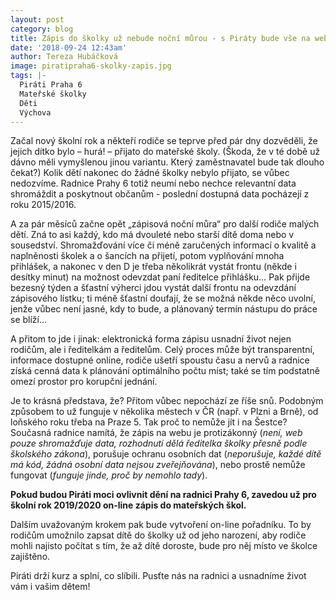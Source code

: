 ```yaml
---
layout: post
category: blog
title: Zápis do školky už nebude noční můrou - s Piráty bude vše na webu
date: '2018-09-24 12:43am'
author: Tereza Hubáčková
image: piratipraha6-skolky-zapis.jpg
tags: |-
  Piráti Praha 6
  Mateřské školky
  Děti
  Výchova
---
```

Začal nový školní rok a někteří rodiče se teprve před pár dny dozvěděli, že jejich dítko bylo – hurá! – přijato do mateřské školy. (Škoda, že v té době už dávno měli vymyšlenou jinou variantu. Který zaměstnavatel bude tak dlouho čekat?) Kolik dětí nakonec do žádné školky nebylo přijato, se vůbec nedozvíme. Radnice Prahy 6 totiž neumí nebo nechce relevantní data shromáždit a poskytnout občanům - poslední dostupná data pocházejí z roku 2015/2016. 

A za pár měsíců začne opět „zápisová noční můra“ pro další rodiče malých dětí. Zná to asi každý, kdo má dvouleté nebo starší dítě doma nebo v sousedství. Shromažďování více či méně zaručených informací o kvalitě a naplněnosti školek a o šancích na přijetí, potom vyplňování mnoha přihlášek, a nakonec v den D je třeba několikrát vystát frontu (někde i desítky minut) na možnost odevzdat paní ředitelce přihlášku… Pak přijde bezesný týden a šťastní výherci jdou vystát další frontu na odevzdání zápisového lístku; ti méně šťastní doufají, že se možná někde něco uvolní, jenže vůbec není jasné, kdy to bude, a plánovaný termín nástupu do práce se blíží…

A přitom to jde i jinak: elektronická forma zápisu usnadní život nejen rodičům, ale i ředitelkám a ředitelům. Celý proces může být transparentní, informace dostupné online, rodiče ušetří spoustu času a nervů a radnice získá cenná data k plánování optimálního počtu míst; také se tím podstatně omezí prostor pro korupční jednání. 

Je to krásná představa, že? Přitom vůbec nepochází ze říše snů. Podobným způsobem to už funguje v několika městech v ČR (např. v Plzni a Brně), od loňského roku třeba na Praze 5. Tak proč to nemůže jít i na Šestce? Současná radnice namítá, že zápis na webu je protizákonný (_není, web pouze shromažďuje data, rozhodnutí dělá ředitelka školky přesně podle školského zákona_), porušuje ochranu osobních dat (_neporušuje, každé dítě má kód, žádná osobní data nejsou zveřejňována_), nebo prostě nemůže fungovat (_funguje jinde, proč by nemohlo tady_).

**Pokud budou Piráti moci ovlivnit dění na radnici Prahy 6, zavedou už pro školní rok 2019/2020 on-line zápis do mateřských škol.**

Dalším uvažovaným krokem pak bude vytvoření on-line pořadníku. To by rodičům umožnilo zapsat dítě do školky už od jeho narození, aby rodiče mohli najisto počítat s tím, že až dítě doroste, bude pro něj místo ve školce zajištěno.

Piráti drží kurz a splní, co slíbili. Pusťte nás na radnici a usnadníme život vám i vašim dětem!

